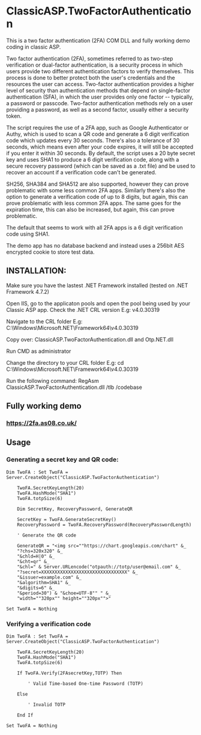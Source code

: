 # ClassicASP.TwoFactorAuthentication
This is a two factor authentication (2FA) COM DLL and fully working demo coding in classic ASP.

Two factor authentication (2FA), sometimes referred to as two-step verification or dual-factor authentication, is a security process in which users provide two different authentication factors to verify themselves. This process is done to better protect both the user's credentials and the resources the user can access. Two-factor authentication provides a higher level of security than authentication methods that depend on single-factor authentication (SFA), in which the user provides only one factor -- typically, a password or passcode. Two-factor authentication methods rely on a user providing a password, as well as a second factor, usually either a security token.

The script requires the use of a 2FA app, such as Google Authenticator or Authy, which is used to scan a QR code and generate a 6 digit verification code which updates every 30 seconds. There's also a tolerance of 30 seconds, which means even after your code expires, it will still be accepted if you enter it within 30 seconds. By default, the script uses a 20 byte secret key and uses SHA1 to produce a 6 digit verification code, along with a secure recovery password (which can be saved as a .txt file) and be used to recover an account if a verification code can't be generated.

SH256, SHA384 and SHA512 are also supported, however they can prove problematic with some less common 2FA apps. Similarly there's also the option to generate a verification code of up to 8 digits, but again, this can prove problematic with less common 2FA apps. The same goes for the expiration time, this can also be increased, but again, this can prove problematic.

The default that seems to work with all 2FA apps is a 6 digit verification code using SHA1.

The demo app has no database backend and instead uses a 256bit AES encrypted cookie to store test data.

## INSTALLATION:

Make sure you have the lastest .NET Framework installed (tested on .NET Framework 4.7.2)
	
Open IIS, go to the applicaton pools and open the pool being used by your 
Classic ASP app. Check the .NET CRL version
E.g: v4.0.30319
	
Navigate to the CRL folder
E.g: C:\Windows\Microsoft.NET\Framework64\v4.0.30319
	
Copy over: ClassicASP.TwoFactorAuthentication.dll and Otp.NET.dll
	
Run CMD as administrator

Change the directory to your CRL folder
E.g: cd C:\Windows\Microsoft.NET\Framework64\v4.0.30319
	
Run the following command: RegAsm ClassicASP.TwoFactorAuthentication.dll /tlb /codebase

## Fully working demo

### https://2fa.as08.co.uk/

## Usage

### Generating a secret key and QR code:


	Dim TwoFA : Set TwoFA = Server.CreateObject("ClassicASP.TwoFactorAuthentication")
		
		TwoFA.SecretKeyLength(20)
		TwoFA.HashMode("SHA1")
		TwoFA.totpSize(6)

		Dim SecretKey, RecoveryPassword, GenerateQR
						
		SecretKey = TwoFA.GenerateSecretKey()
		RecoveryPassword = TwoFA.RecoveryPassword(RecoveryPasswordLength)

		' Generate the QR code

		GenerateQR = "<img src=""https://chart.googleapis.com/chart" &_
		"?chs=320x320" &_
		"&chld=H|0" &_
		"&cht=qr" &_
		"&chl=" & Server.URLencode("otpauth://totp/user@email.com" &_ 
		"?secret=XXXXXXXXXXXXXXXXXXXXXXXXXXXXXXXX" &_ 
		"&issuer=example.com" &_ 
		"&algorithm=SHA1" &_ 
		"&digits=6" &_ 
		"&period=30") & "&choe=UTF-8"" " &_
		"width=""320px"" height=""320px"">"

	Set TwoFA = Nothing

### Verifying a verification code

	Dim TwoFA : Set TwoFA = Server.CreateObject("ClassicASP.TwoFactorAuthentication")

		TwoFA.SecretKeyLength(20)
		TwoFA.HashMode("SHA1")
		TwoFA.totpSize(6)

		If TwoFA.Verify(2FAsecretKey,TOTP) Then

			' Valid Time-based One-time Password (TOTP)

		Else

			' Invalid TOTP		

		End If

	Set TwoFA = Nothing
